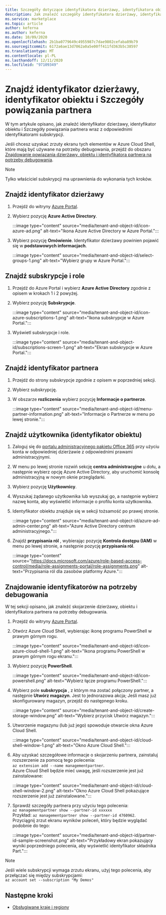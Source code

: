 ```yaml
---
title: Szczegóły dotyczące identyfikatora dzierżawy, identyfikatora obiektu i powiązania partnera w portalu Azure Marketplace
description: Jak znaleźć szczegóły identyfikatora dzierżawy, identyfikatora obiektu i powiązania partnera w witrynie Azure Marketplace.
ms.service: marketplace
ms.topic: article
author: keferna
ms.author: keferna
ms.date: 10/09/2020
ms.openlocfilehash: 2b1ba0779649c4955987c7dae9802cefaba89b79
ms.sourcegitcommit: 6172a6ae13d7062a0a5e00ff411fd363b5c38597
ms.translationtype: MT
ms.contentlocale: pl-PL
ms.lasthandoff: 12/11/2020
ms.locfileid: "97109349"
---
```

# <a name="find-tenant-id-object-id-and-partner-association-details"></a>Znajdź identyfikator dzierżawy, identyfikator obiektu i Szczegóły powiązania partnera

W tym artykule opisano, jak znaleźć identyfikator dzierżawy, identyfikator obiektu i Szczegóły powiązania partnera wraz z odpowiednimi identyfikatorami subskrypcji.

Jeśli chcesz uzyskać zrzuty ekranu tych elementów w Azure Cloud Shell, które mają być używane na potrzeby debugowania, przejdź do obszaru [Znajdowanie powiązania dzierżawy, obiektu i identyfikatora partnera na potrzeby debugowania](#find-ids-for-debugging).

>[!Note]
> Tylko właściciel subskrypcji ma uprawnienia do wykonania tych kroków.

## <a name="find-tenant-id"></a>Znajdź identyfikator dzierżawy

1. Przejdź do witryny [Azure Portal](https://ms.portal.azure.com/).
2. Wybierz pozycję **Azure Active Directory**.

    :::image type="content" source="media/tenant-and-object-id/icon-azure-ad.png" alt-text="Ikona Azure Active Directory w Azure Portal.":::

3. Wybierz pozycję **Omówienie**. Identyfikator dzierżawy powinien pojawić się w **podstawowych informacjach**.

    :::image type="content" source="media/tenant-and-object-id/select-groups-1.png" alt-text="Wybierz grupy w Azure Portal.":::

## <a name="find-subscriptions-and-roles"></a>Znajdź subskrypcje i role

1. Przejdź do Azure Portal i wybierz **Azure Active Directory** zgodnie z opisem w krokach 1 i 2 powyżej.
2. Wybierz pozycję **Subskrypcje**.

    :::image type="content" source="media/tenant-and-object-id/icon-azure-subscriptions-1.png" alt-text="Ikona subskrypcje w Azure Portal.":::

3. Wyświetl subskrypcje i role.

    :::image type="content" source="media/tenant-and-object-id/subscriptions-screen-1.png" alt-text="Ekran subskrypcje w Azure Portal.":::

## <a name="find-partner-id"></a>Znajdź identyfikator partnera

1. Przejdź do strony subskrypcje zgodnie z opisem w poprzedniej sekcji.
2. Wybierz subskrypcję.
3. W obszarze **rozliczenia** wybierz pozycję **Informacje o partnerze**.

    :::image type="content" source="media/tenant-and-object-id/menu-partner-information.png" alt-text="Informacje o Partnerze w menu po lewej stronie.":::

## <a name="find-user-object-id"></a>Znajdź użytkownika (identyfikator obiektu)

1. Zaloguj się do [portalu administracyjnego pakietu Office 365](https://portal.office.com/adminportal/home) przy użyciu konta w odpowiedniej dzierżawie z odpowiednimi prawami administracyjnymi.
2. W menu po lewej stronie rozwiń sekcję **centra administracyjne** u dołu, a następnie wybierz opcję Azure Active Directory, aby uruchomić konsolę administracyjną w nowym oknie przeglądarki.
3. Wybierz pozycję **Użytkownicy**.
4. Wyszukaj żądanego użytkownika lub wyszukaj go, a następnie wybierz nazwę konta, aby wyświetlić informacje o profilu konta użytkownika.
5. Identyfikator obiektu znajduje się w sekcji tożsamość po prawej stronie.

    :::image type="content" source="media/tenant-and-object-id/azure-ad-admin-center.png" alt-text="Azure Active Directory centrum administracyjnego.":::

6. Znajdź **przypisania ról** , wybierając pozycję **Kontrola dostępu (IAM)** w menu po lewej stronie, a następnie pozycję **przypisania ról**.

    :::image type="content" source="https://docs.microsoft.com/azure/role-based-access-control/media/role-assignments-portal/role-assignments.png" alt-text="Przypisania ról dla zasobów platformy Azure.":::

## <a name="find-ids-for-debugging"></a>Znajdowanie identyfikatorów na potrzeby debugowania

W tej sekcji opisano, jak znaleźć skojarzenie dzierżawy, obiektu i identyfikatora partnera na potrzeby debugowania.

1. Przejdź do witryny [Azure Portal](https://ms.portal.azure.com/).
2. Otwórz Azure Cloud Shell, wybierając ikonę programu PowerShell w prawym górnym rogu.

    :::image type="content" source="media/tenant-and-object-id/icon-azure-cloud-shell-1.png" alt-text="Ikona programu PowerShell w prawym górnym rogu ekranu.":::

3. Wybierz pozycję **PowerShell**.

    :::image type="content" source="media/tenant-and-object-id/icon-powershell.png" alt-text="Wybierz łącze programu PowerShell.":::

4. Wybierz pole **subskrypcja** , z którym ma zostać połączony partner, a następnie **Utwórz magazyn**. Jest to jednorazowa akcja; Jeśli masz już skonfigurowany magazyn, przejdź do następnego kroku.

    :::image type="content" source="media/tenant-and-object-id/create-storage-window.png" alt-text="Wybierz przycisk Utwórz magazyn.":::

5. Utworzenie magazynu (lub już jego) spowoduje otwarcie okna Azure Cloud Shell.

    :::image type="content" source="media/tenant-and-object-id/cloud-shell-window-1.png" alt-text="Okno Azure Cloud Shell.":::

6. Aby uzyskać szczegółowe informacje o skojarzeniu partnera, zainstaluj rozszerzenie za pomocą tego polecenia:<br>`az extension add --name managementpartner`.<br>Azure Cloud Shell będzie mieć uwagę, jeśli rozszerzenie jest już zainstalowane:

    :::image type="content" source="media/tenant-and-object-id/cloud-shell-window-2.png" alt-text="Okno Azure Cloud Shell pokazujące rozszerzenie jest już zainstalowane.":::

7. Sprawdź szczegóły partnera przy użyciu tego polecenia:<br>`az managementpartner show --partner-id xxxxxx`<br>Przykład: `az managementpartner show --partner-id 4760962`.<br>Przyciągnij zrzut ekranu wyników poleceń, który będzie wyglądać podobnie do tego:

    :::image type="content" source="media/tenant-and-object-id/partner-id-sample-screenshot.png" alt-text="Przykładowy ekran pokazujący wyniki poprzedniego polecenia, aby wyświetlić identyfikator składnika Part.":::

>[!NOTE]
>Jeśli wiele subskrypcji wymaga zrzutu ekranu, użyj tego polecenia, aby przełączać się między subskrypcjami:<br>`az account set --subscription "My Demos"`

## <a name="next-steps"></a>Następne kroki

- [Obsługiwane kraje i regiony](sell-from-countries.md)